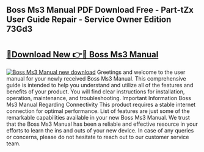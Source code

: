 ## Boss Ms3 Manual PDF Download Free - Part-tZx User Guide Repair - Service Owner Edition 73Gd3

# <h2><a href="http://bc12415.oget.top/?id=Boss+Ms3+Manual">🔗Download New 👉🔴 Boss Ms3 Manual</a></h2>

[![Boss Ms3 Manual new download](https://i.imgur.com/5g1atiW.png)](http://bc12415.oget.top/?id=Boss+Ms3+Manual)
Greetings and welcome to the user manual for your newly received Boss Ms3 Manual. This comprehensive guide is intended to help you understand and utilize all of the features and benefits of your product. You will find clear instructions for installation, operation, maintenance, and troubleshooting. Important Information Boss Ms3 Manual Regarding Connectivity This product requires a stable internet connection for optimal performance. List of features are just some of the remarkable capabilities available in your new Boss Ms3 Manual. We trust that the Boss Ms3 Manual has been a reliable and effective resource in your efforts to learn the ins and outs of your new device. In case of any queries or concerns, please do not hesitate to reach out to our customer service team.
